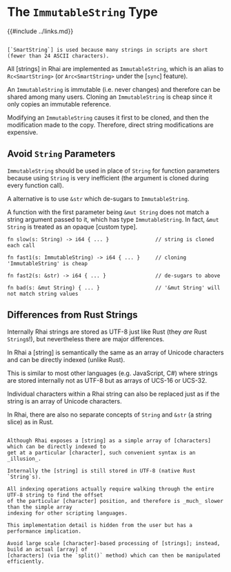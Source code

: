 The `ImmutableString` Type
==========================

{{#include ../links.md}}

~~~admonish question.side.wide "Why `SmartString`?"

[`SmartString`] is used because many strings in scripts are short (fewer than 24 ASCII characters).
~~~

All [strings] in Rhai are implemented as `ImmutableString`, which is an alias to
`Rc<SmartString>` (or `Arc<SmartString>` under the [`sync`] feature).

An `ImmutableString` is immutable (i.e. never changes) and therefore can be shared among many users.
Cloning an `ImmutableString` is cheap since it only copies an immutable reference.

Modifying an `ImmutableString` causes it first to be cloned, and then the modification made to the copy.
Therefore, direct string modifications are expensive.


Avoid `String` Parameters
-------------------------

`ImmutableString` should be used in place of `String` for function parameters because using `String`
is very inefficient (the argument is cloned during every function call).

A alternative is to use `&str` which de-sugars to `ImmutableString`.

A function with the first parameter being `&mut String` does not match a string argument passed to it,
which has type `ImmutableString`.  In fact, `&mut String` is treated as an opaque [custom type].

```rust,no_run
fn slow(s: String) -> i64 { ... }               // string is cloned each call

fn fast1(s: ImmutableString) -> i64 { ... }     // cloning 'ImmutableString' is cheap

fn fast2(s: &str) -> i64 { ... }                // de-sugars to above

fn bad(s: &mut String) { ... }                  // '&mut String' will not match string values
```


Differences from Rust Strings
----------------------------

Internally Rhai strings are stored as UTF-8 just like Rust (they _are_ Rust `String`s!),
but nevertheless there are major differences.

In Rhai a [string] is semantically the same as an array of Unicode characters and can be directly
indexed (unlike Rust).

This is similar to most other languages (e.g. JavaScript, C#) where strings are stored internally
not as UTF-8 but as arrays of UCS-16 or UCS-32.

Individual characters within a Rhai string can also be replaced just as if the string is an array of
Unicode characters.

In Rhai, there are also no separate concepts of `String` and `&str` (a string slice) as in Rust.


```admonish warning "Performance considerations"

Although Rhai exposes a [string] as a simple array of [characters] which can be directly indexed to
get at a particular [character], such convenient syntax is an _illusion_.

Internally the [string] is still stored in UTF-8 (native Rust `String`s).

All indexing operations actually require walking through the entire UTF-8 string to find the offset
of the particular [character] position, and therefore is _much_ slower than the simple array
indexing for other scripting languages.

This implementation detail is hidden from the user but has a performance implication.

Avoid large scale [character]-based processing of [strings]; instead, build an actual [array] of
[characters] (via the `split()` method) which can then be manipulated efficiently.
```
